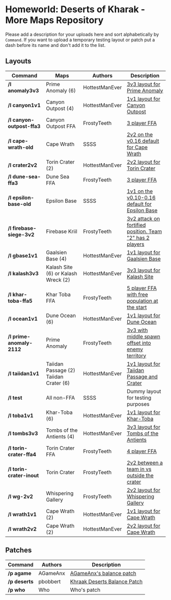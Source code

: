 # Homeworld: Deserts of Kharak - More Maps Repository
Please add a description for your uploads here and sort alphabetically by `Command`.
If you want to upload a temporary testing layout or patch put a dash before its name and don't add it to the list.

## Layouts

| Command | Maps | Authors | Description
| ------- | ---- | ------- | -----------
| **/l anomaly3v3** | Prime Anomaly (6) | HottestManEver | [3v3 layout for Prime Anomaly](info/map-images/layout-images/anomaly3v3.jpg)
| **/l canyon1v1** | Canyon Outpost (4) | HottestManEver | [1v1 layout for Canyon Outpost](info/map-images/layout-images/canyon1v1.jpg)
| **/l canyon-outpost-ffa3** | Canyon Outpost FFA | FrostyTeeth | [3 player FFA](info/map-images/layout-images/canyon-outpost-ffa3.png)
| **/l cape-wrath-old** | Cape Wrath | SSSS | [2v2 on the v0.16 default for Cape Wrath](info/map-images/layout-images/cape-wrath-old.png)
| **/l crater2v2** | Torin Crater (2) | HottestManEver | [2v2 layout for Torin Crater](info/map-images/layout-images/crater2v2.jpg)
| **/l dune-sea-ffa3** | Dune Sea FFA | FrostyTeeth | [3 player FFA](info/map-images/layout-images/dune-sea-ffa3.png)
| **/l epsilon-base-old** | Epsilon Base | SSSS | [1v1 on the v0.10-0.16 default for Epsilon Base](info/map-images/layout-images/epsilon-base-1v1.png)
| **/l firebase-siege-3v2** | Firebase Kriil | FrostyTeeth | [3v2 attack on fortified position. Team "2" has 2 players](info/map-images/layout-images/firebase-siege-3v2.png)
| **/l gbase1v1** | Gaalsien Base (4) | HottestManEver | [1v1 layout for Gaalsien Base](info/map-images/layout-images/gbase1v1.jpg)
| **/l kalash3v3** | Kalash Site (6) or Kalash Wreck (2) | HottestManEver | [3v3 layout for Kalash Site](info/map-images/layout-images/kalash3v3.jpg)
| **/l khar-toba-ffa5** | Khar Toba FFA | FrostyTeeth | [5 player FFA with free population at the start](info/map-images/layout-images/khar-toba-ffa5.png)
| **/l ocean1v1** | Dune Ocean (6) | HottestManEver | [1v1 layout for Dune Ocean](info/map-images/layout-images/ocean1v1.jpg)
| **/l prime-anomaly-2112** | Prime Anomaly | FrostyTeeth | [3v3 with middle spawn offset into enemy territory](info/map-images/layout-images/prime-anomaly-2112.png)
| **/l taiidan1v1** | Taiidan Passage (2) Taiidan Crater (6) | HottestManEver | [1v1 layout for Taiidan Passage and Crater](info/map-images/layout-images/taiidan1v1.jpg)
| **/l test** | All non-FFA | SSSS | Dummy layout for testing purposes
| **/l toba1v1** | Khar-Toba (6) | HottestManEver | [1v1 layout for Khar-Toba](info/map-images/layout-images/toba1v1.jpg)
| **/l tombs3v3** | Tombs of the Antients (4) | HottestManEver | [3v3 layout for Tombs of the Antients](info/map-images/layout-images/tombs3v3.jpg)
| **/l torin-crater-ffa4** | Torin Crater FFA| FrostyTeeth | [4 player FFA](info/map-images/layout-images/torin-crater-ffa4.png)
| **/l torin-crater-inout** | Torin Crater | FrostyTeeth | [2v2 between a team in vs outside the crater](info/map-images/layout-images/torin-crater-inout.png)
| **/l wg-2v2** | Whispering Gallery | FrostyTeeth | [2v2 layout for Whispering Gallery](info/map-images/layout-images/wg-2v2-image.png)
| **/l wrath1v1** | Cape Wrath (2) | HottestManEver | [1v1 layout for Cape Wrath](info/map-images/layout-images/wrath1v1.jpg)
| **/l wrath2v2** | Cape Wrath (2) | HottestManEver | [2v2 layout for Cape Wrath](info/map-images/layout-images/wrath2v2.jpg)




## Patches
| Command | Authors | Description
| ------- | ------- | -----------
| **/p agame** | AGameAnx | [AGameAnx's balance patch](https://docs.google.com/document/d/1WulBuxTnjEn3-r0P7UrTQSzijdb_9oGVMEy1BMBU2iQ)
| **/p deserts** | pbobbert | [Khraak Deserts Balance Patch](https://cdn.discordapp.com/attachments/509996599955554305/541211898771931136/Balancing_a_Desert_TooTwo_version_18.pdf)
| **/p who** | Who | Who's patch

